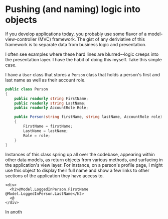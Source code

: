 # Pushing (and naming) logic into objects

If you develop applications today, you probably use some flavor of a model-view-controller (MVC) framework. The gist of any deriviative of this framework is to separate data from business logic and presentation. 

I often see examples where these hard lines are blurred--logic creeps into the presentation layer. I have the habit of doing this myself. Take this simple case.

I have a `User` class that stores a `Person` class that holds a person's first and last name as well as their account role.

```C#
public class Person
{
    public readonly string FirstName;
    public readonly string LastName;
    public readonly AccountRole Role;

    public Person(string firstName, string lastName, AccountRole role)
    {
        FirstName = firstName;
        LastName = lastName;
        Role = role;
    }
}
```
Instances of this class spring up all over the codebase, appearing within other data models, as return objects from various methods, and surfacing in the application's view layer. For instance, on a person's profile page, I might use this object to display their full name and show a few links to other sections of the application they have access to.

```
<div>
  <h2>@Model.LoggedInPerson.FirstName @Model.LoggedInPerson.LastName</h2>
  <@
</div>
```

In anoth
